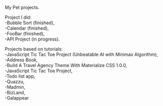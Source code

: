 
My Pet projects.  

Project I did:  
-Bubble Sort (finished),  
-Calendar (finished),  
-FooBar (finished),  
-API Project (in progress).  

Projects based on tutorials:  
-JavaScript Tic Tac Toe Project (Unbeatable AI with Minimax Algorithm),  
-Address Book,  
-Build A Travel Agency Theme With Materialize CSS 1.0.0,  
-JavaScript Tic Tac Toe Project,  
-Todo list app,  
-Quazzu,  
-Madmin,  
-BizLand,  
-Galappear

